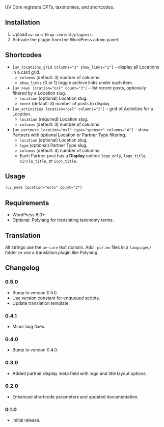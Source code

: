 UV Core registers CPTs, taxonomies, and shortcodes.

## Installation
1. Upload `uv-core` to `wp-content/plugins/`.
2. Activate the plugin from the WordPress admin panel.

## Shortcodes
- `[uv_locations_grid columns="3" show_links="1"]` – display all Locations in a card grid.
  - `columns` (default: 3) number of columns.
  - `show_links` (0 or 1) toggle archive links under each item.
- `[uv_news location="osl" count="3"]` – list recent posts, optionally filtered by a Location slug.
  - `location` (optional) Location slug.
  - `count` (default: 3) number of posts to display.
- `[uv_activities location="osl" columns="3"]` – grid of Activities for a Location.
  - `location` (required) Location slug.
  - `columns` (default: 3) number of columns.
- `[uv_partners location="osl" type="sponsor" columns="4"]` – show Partners with optional Location or Partner Type filtering.
  - `location` (optional) Location slug.
  - `type` (optional) Partner Type slug.
  - `columns` (default: 4) number of columns.
  - Each Partner post has a **Display** option: `logo_only`, `logo_title`, `circle_title`, or `icon_title`.

## Usage

```html
[uv_news location="oslo" count="3"]
```

## Requirements
- WordPress 6.0+
- Optional: Polylang for translating taxonomy terms.

## Translation
All strings use the `uv-core` text domain. Add `.po/.mo` files in a `languages/` folder or use a translation plugin like Polylang.

## Changelog
### 0.5.0
- Bump to version 0.5.0.
- Use version constant for enqueued scripts.
- Update translation template.
### 0.4.1
- Minor bug fixes.
### 0.4.0
- Bump to version 0.4.0.
### 0.3.0
- Added partner display meta field with logo and title layout options.
### 0.2.0
- Enhanced shortcode parameters and updated documentation.
### 0.1.0
- Initial release.

